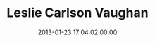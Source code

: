 ---
title: "Leslie Carlson Vaughan"
date: 2013-01-23 17:04:02 00:00
permalink: /carlsonvaughan
twitter: ""
likes: [1635,1609,1574,446,1196]
id: 1761
gravatar: "http://www.gravatar.com/avatar/35458c964d8137ceb116edeed0b162b4"
---